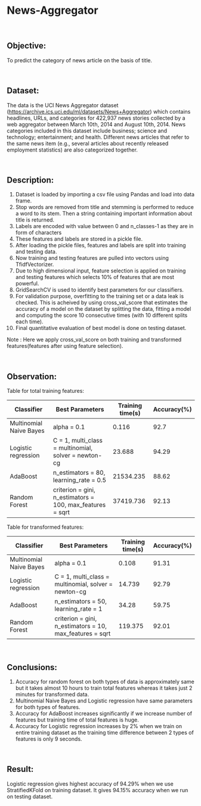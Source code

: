 # News-Aggregator
<br>

## Objective:
To predict the category of news article on the basis of title.

<br>

## Dataset:
The data is the UCI News Aggregator dataset (https://archive.ics.uci.edu/ml/datasets/News+Aggregator) which contains headlines, URLs, and categories for 422,937 news stories collected by a web aggregator between March 10th, 2014 and August 10th, 2014.
News categories included in this dataset include business; science and technology; entertainment; and health. Different news articles that refer to the same news item (e.g., several articles about recently released employment statistics) are also categorized together.

<br>

## Description:
1. Dataset is loaded by importing a csv file using Pandas and load into data frame.
2. Stop words are removed from title and stemming is performed to reduce a word to its stem. Then a string containing important information about title is returned.
3. Labels are encoded with value between 0 and n_classes-1 as they are in form of characters
4. These features and labels are stored in a pickle file.
5. After loading the pickle files, features and labels are split into training and testing data.
6. Now training and testing features are pulled into vectors using TfidfVectorizer.
7. Due to high dimensional input, feature selection is applied on training and testing features which selects 10% of features that are most powerful.
8. GridSearchCV is used to identify best parameters for our classifiers.
9. For validation purpose, overfitting to the training set or a data leak is checked. This is acheived by using cross_val_score that estimates the accuracy of a model on the dataset by splitting the data, fitting a model and computing the score 10 consecutive times (with 10 different splits each time). 
10. Final quantitative evaluation of best model is done on testing dataset.

Note : Here we apply cross_val_score on both training and transformed features(features after using feature selection). 

<br>

## Observation:

Table for total training features:

| Classifier | Best Parameters | Training time(s) | Accuracy(%)  |
| --- | --- | --- | --- |
| Multinomial Naive Bayes | alpha = 0.1 | 0.116 | 92.7 |
| Logistic regression | C = 1, multi_class = multinomial, solver = newton-cg | 23.688 | 94.29 | 	
| AdaBoost | n_estimators = 80, learning_rate = 0.5  | 21534.235 |88.62 |	
| Random Forest | criterion = gini, n_estimators = 100, max_features = sqrt | 37419.736 | 92.13 |

Table for transformed features:

| Classifier | Best Parameters | Training time(s) | Accuracy(%)  |
| --- | --- | --- | --- |
| Multinomial Naive Bayes | alpha = 0.1 | 0.108 | 91.31 |
| Logistic regression | C = 1, multi_class = multinomial, solver = newton-cg | 14.739 | 92.79 | 
| AdaBoost | n_estimators = 50, learning_rate = 1 | 34.28 | 59.75 |
| Random Forest | criterion = gini, n_estimators = 10, max_features = sqrt | 119.375 | 92.01 |
<br>

## Conclusions:
1. Accuracy for random forest on both types of data is approximately same but it takes almost 10 hours to train total features whereas it takes just 2 minutes for transformed data.
2. Multinomial Naive Bayes and Logistic regression have same parameters for both types of features.
3. Accuracy for AdaBoost increases significantly if we increase number of features but training time of total features is huge.
4. Accuracy for Logistic regression increases by 2% when we train on entire training dataset as the training time difference between 2 types of features is only 9 seconds. 

<br>

## Result:
Logistic regression gives highest accuracy of 94.29% when we use StratifiedKFold on training dataset. It gives 94.15% accuracy when we run on testing dataset.
